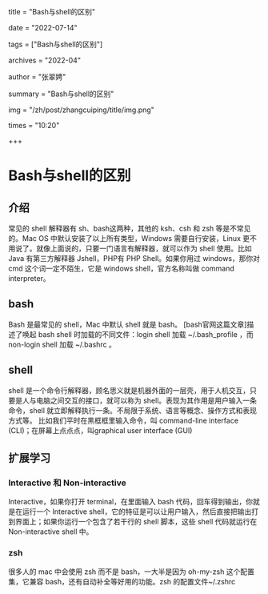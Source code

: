 title = "Bash与shell的区别" 

date = "2022-07-14" 

tags = ["Bash与shell的区别"] 

archives = "2022-04" 

author = "张翠娉" 

summary = "Bash与shell的区别"

img = "/zh/post/zhangcuiping/title/img.png" 

times = "10:20"

+++

# Bash与shell的区别



## **介绍**

常见的 shell 解释器有 sh、bash这两种，其他的 ksh、csh 和 zsh 等是不常见的。Mac OS 中默认安装了以上所有类型，Windows 需要自行安装，Linux 更不用说了。就像上面说的，只要一门语言有解释器，就可以作为 shell 使用。比如Java 有第三方解释器 Jshell，PHP有 PHP Shell。如果你用过 windows，那你对 cmd 这个词一定不陌生，它是 windows shell，官方名称叫做 command interpreter。

## bash

Bash 是最常见的 shell，Mac 中默认 shell 就是 bash。
[bash官网这篇文章]描述了唤起 bash shell 时加载的不同文件：login shell 加载 \~/.bash_profile ，而non-login shell 加载 \~/.bashrc 。

## shell

shell 是一个命令行解释器，顾名思义就是机器外面的一层壳，用于人机交互，只要是人与电脑之间交互的接口，就可以称为 shell。表现为其作用是用户输入一条命令，shell 就立即解释执行一条。不局限于系统、语言等概念、操作方式和表现方式等。 比如我们平时在黑框框里输入命令，叫 command-line interface (CLI)；在屏幕上点点点，叫graphical user interface (GUI)

## 扩展学习

### Interactive 和 Non-interactive

Interactive，如果你打开 terminal，在里面输入 bash 代码，回车得到输出，你就是在运行一个 Interactive shell，它的特征是可以让用户输入，然后直接把输出打到界面上；如果你运行一个包含了若干行的 shell 脚本，这些 shell 代码就运行在Non-interactive shell 中。

### zsh

很多人的 mac 中会使用 zsh 而不是 bash，一大半是因为 oh-my-zsh 这个配置集，它兼容 bash，还有自动补全等好用的功能。zsh 的配置文件\~/.zshrc